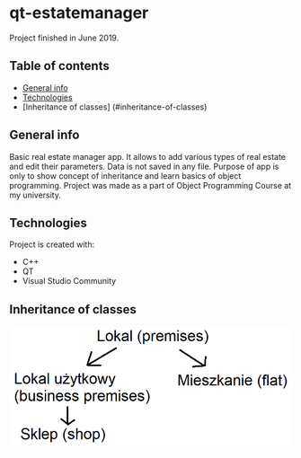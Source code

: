 # qt-estatemanager
Project finished in June 2019.

## Table of contents
* [General info](#general-info)
* [Technologies](#technologies)
* [Inheritance of classes] (#inheritance-of-classes)

## General info
Basic real estate manager app. It allows to add various types of real estate and edit their parameters. 
Data is not saved in any file. Purpose of app is only to show concept of inheritance and learn basics of object programming.
Project was made as a part of Object Programming Course at my university.
	
## Technologies
Project is created with:
* C++
* QT
* Visual Studio Community

## Inheritance of classes
![classes](classes.png)
